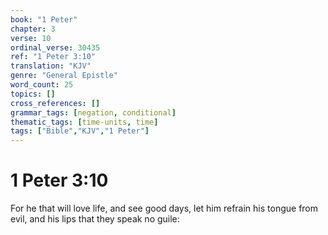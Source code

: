 ```yaml
---
book: "1 Peter"
chapter: 3
verse: 10
ordinal_verse: 30435
ref: "1 Peter 3:10"
translation: "KJV"
genre: "General Epistle"
word_count: 25
topics: []
cross_references: []
grammar_tags: [negation, conditional]
thematic_tags: [time-units, time]
tags: ["Bible","KJV","1 Peter"]
---
```


# 1 Peter 3:10

For he that will love life, and see good days, let him refrain his tongue from evil, and his lips that they speak no guile:

